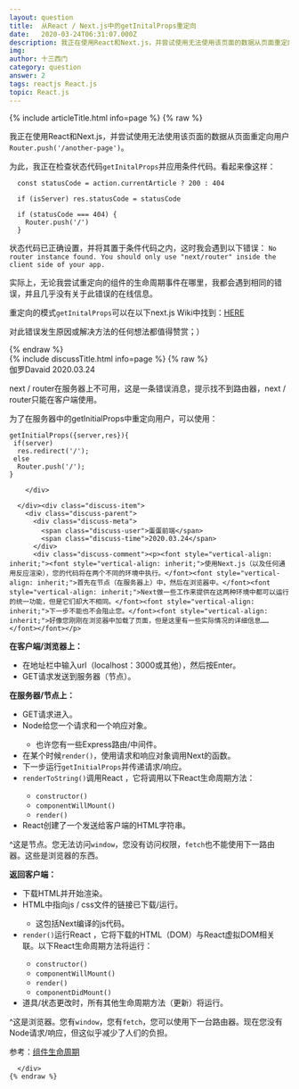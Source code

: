 ```yaml
---
layout: question
title:  从React / Next.js中的getInitalProps重定向
date:   2020-03-24T06:31:07.000Z
description: 我正在使用React和Next.js，并尝试使用无法使用该页面的数据从页面重定向用户Router.push('/another-page')。为此，我...
img: 
author: 十三西门
category: question
answer: 2
tags: reactjs React.js
topic: React.js
---
```

<div class="article-root">
  <div class="article">
    {% include articleTitle.html info=page %}
    {% raw %}
    <div class="article-content"><p><font style="vertical-align: inherit;"><font style="vertical-align: inherit;">我正在使用React和Next.js，并尝试使用无法使用该页面的数据从页面重定向用户</font></font><code>Router.push('/another-page')</code><font style="vertical-align: inherit;"><font style="vertical-align: inherit;">。</font></font></p>

<p><font style="vertical-align: inherit;"><font style="vertical-align: inherit;">为此，我正在检查状态代码</font></font><code>getInitalProps</code><font style="vertical-align: inherit;"><font style="vertical-align: inherit;">并应用条件</font><font style="vertical-align: inherit;">代码</font><font style="vertical-align: inherit;">。</font><font style="vertical-align: inherit;">看起来像这样：</font></font></p>

<pre><code>  const statusCode = action.currentArticle ? 200 : 404<font></font>
<font></font>
  if (isServer) res.statusCode = statusCode<font></font>
<font></font>
  if (statusCode === 404) {<font></font>
    Router.push('/')<font></font>
  }<font></font>
</code></pre>

<p><font style="vertical-align: inherit;"><font style="vertical-align: inherit;">状态代码已正确设置，并将其置于条件代码之内，这时我会遇到以下错误： </font></font><code>No router instance found. You should only use "next/router" inside the client side of your app.
</code></p>

<p><font style="vertical-align: inherit;"><font style="vertical-align: inherit;">实际上，无论我尝试重定向的组件的生命周期事件在哪里，我都会遇到相同的错误，并且几乎没有关于此错误的在线信息。 </font></font></p>

<p><font style="vertical-align: inherit;"><font style="vertical-align: inherit;">重定向的模式</font></font><code>getInitalProps</code><font style="vertical-align: inherit;"><font style="vertical-align: inherit;">可以在以下next.js Wiki中找到：</font></font><a href="https://github.com/zeit/next.js/wiki/Redirecting-in-%60getInitialProps%60" rel="nofollow noreferrer"><font style="vertical-align: inherit;"><font style="vertical-align: inherit;">HERE</font></font></a></p>

<p><font style="vertical-align: inherit;"><font style="vertical-align: inherit;">对此错误发生原因或解决方法的任何想法都值得赞赏；）  </font></font></p></div>
    {% endraw %}
  </div>

  <div class="discuss-wrapper">
    {% include discussTitle.html info=page %}
    {% raw %}
    <div class="discuss-item">
        <div class="discuss-parent">
          <div class="discuss-meta">
            <span class="discuss-user">伽罗Davaid</span>
            <span class="discuss-time">2020.03.24</span>
          </div>
          <div class="discuss-comment"><p><font style="vertical-align: inherit;"><font style="vertical-align: inherit;">next / router在服务器上不可用，这是一条错误消息，提示找不到路由器，next / router只能在客户端使用。</font></font></p>

<p><font style="vertical-align: inherit;"><font style="vertical-align: inherit;">为了在服务器中的getInitialProps中重定向用户，可以使用：</font></font></p>

<pre><code>getInitialProps({server,res}){<font></font>
 if(server)<font></font>
  res.redirect('/');<font></font>
 else<font></font>
  Router.push('/');<font></font>
}<font></font>
</code></pre></div>
        </div>
        
      </div><div class="discuss-item">
        <div class="discuss-parent">
          <div class="discuss-meta">
            <span class="discuss-user">蛋蛋前端</span>
            <span class="discuss-time">2020.03.24</span>
          </div>
          <div class="discuss-comment"><p><font style="vertical-align: inherit;"><font style="vertical-align: inherit;">使用Next.js（以及任何通用反应渲染），您的代码将在两个不同的环境中执行。</font><font style="vertical-align: inherit;">首先在节点（在服务器上）中，然后在浏览器中。</font><font style="vertical-align: inherit;">Next做一些工作来提供在这两种环境中都可以运行的统一功能，但是它们却大不相同。</font><font style="vertical-align: inherit;">下一步不能也不会阻止您。</font><font style="vertical-align: inherit;">好像您刚刚在浏览器中加载了页面，但是这里有一些实际情况的详细信息……</font></font></p>

<p><strong><font style="vertical-align: inherit;"><font style="vertical-align: inherit;">在客户端/浏览器上：</font></font></strong></p>

<ul>
<li><font style="vertical-align: inherit;"><font style="vertical-align: inherit;">在地址栏中输入url（localhost：3000或其他），然后按Enter。</font></font></li>
<li><font style="vertical-align: inherit;"><font style="vertical-align: inherit;">GET请求发送到服务器（节点）。</font></font></li>
</ul>

<p><strong><font style="vertical-align: inherit;"><font style="vertical-align: inherit;">在服务器/节点上：</font></font></strong></p>

<ul>
<li><font style="vertical-align: inherit;"><font style="vertical-align: inherit;">GET请求进入。</font></font></li>
<li><font style="vertical-align: inherit;"><font style="vertical-align: inherit;">Node给您一个请求和一个响应对象。

</font></font><ul>
<li><font style="vertical-align: inherit;"><font style="vertical-align: inherit;">也许您有一些Express路由/中间件。</font></font></li>
</ul></li>
<li><font style="vertical-align: inherit;"><font style="vertical-align: inherit;">在某个时候</font></font><code>render()</code><font style="vertical-align: inherit;"><font style="vertical-align: inherit;">，使用请求和响应对象调用</font><font style="vertical-align: inherit;">Next的</font><font style="vertical-align: inherit;">函数。</font></font></li>
<li><font style="vertical-align: inherit;"><font style="vertical-align: inherit;">下一步运行</font></font><code>getInitialProps</code><font style="vertical-align: inherit;"><font style="vertical-align: inherit;">并传递请求/响应。</font></font></li>
<li><font style="vertical-align: inherit;"></font><code>renderToString()</code><font style="vertical-align: inherit;"><font style="vertical-align: inherit;">调用</font><font style="vertical-align: inherit;">React </font><font style="vertical-align: inherit;">，它将调用以下React生命周期方法：

</font></font><ul>
<li><code>constructor()</code></li>
<li><code>componentWillMount()</code></li>
<li><code>render()</code></li>
</ul></li>
<li><font style="vertical-align: inherit;"><font style="vertical-align: inherit;">React创建了一个发送给客户端的HTML字符串。</font></font></li>
</ul>

<p><font style="vertical-align: inherit;"><font style="vertical-align: inherit;">^这是节点。</font><font style="vertical-align: inherit;">您无法访问</font></font><code>window</code><font style="vertical-align: inherit;"><font style="vertical-align: inherit;">，您</font><font style="vertical-align: inherit;">没有访问权限</font><font style="vertical-align: inherit;">，</font></font><code>fetch</code><font style="vertical-align: inherit;"><font style="vertical-align: inherit;">也不能使用下一路由器。</font><font style="vertical-align: inherit;">这些是浏览器的东西。</font></font></p>

<p><strong><font style="vertical-align: inherit;"><font style="vertical-align: inherit;">返回客户端：</font></font></strong></p>

<ul>
<li><font style="vertical-align: inherit;"><font style="vertical-align: inherit;">下载HTML并开始渲染。</font></font></li>
<li><font style="vertical-align: inherit;"><font style="vertical-align: inherit;">HTML中指向js / css文件的链接已下载/运行。

</font></font><ul>
<li><font style="vertical-align: inherit;"><font style="vertical-align: inherit;">这包括Next编译的js代码。</font></font></li>
</ul></li>
<li><font style="vertical-align: inherit;"></font><code>render()</code><font style="vertical-align: inherit;"><font style="vertical-align: inherit;">运行</font><font style="vertical-align: inherit;">React </font><font style="vertical-align: inherit;">，它将下载的HTML（DOM）与React虚拟DOM相关联。</font><font style="vertical-align: inherit;">以下React生命周期方法将运行：

</font></font><ul>
<li><code>constructor()</code></li>
<li><code>componentWillMount()</code></li>
<li><code>render()</code></li>
<li><code>componentDidMount()</code></li>
</ul></li>
<li><font style="vertical-align: inherit;"><font style="vertical-align: inherit;">道具/状态更改时，所有其他生命周期方法（更新）将运行。</font></font></li>
</ul>

<p><font style="vertical-align: inherit;"><font style="vertical-align: inherit;">^这是浏览器。</font><font style="vertical-align: inherit;">您有</font></font><code>window</code><font style="vertical-align: inherit;"><font style="vertical-align: inherit;">，您有</font></font><code>fetch</code><font style="vertical-align: inherit;"><font style="vertical-align: inherit;">，您可以使用下一台路由器。</font><font style="vertical-align: inherit;">现在您没有Node请求/响应，但这似乎减少了人们的负担。</font></font></p>

<p><font style="vertical-align: inherit;"><font style="vertical-align: inherit;">参考：</font></font><a href="https://reactjs.org/docs/react-component.html#the-component-lifecycle" rel="noreferrer"><font style="vertical-align: inherit;"><font style="vertical-align: inherit;">组件生命周期</font></font></a></p></div>
        </div>
        
      </div>
    {% endraw %}
  </div>
<div>
